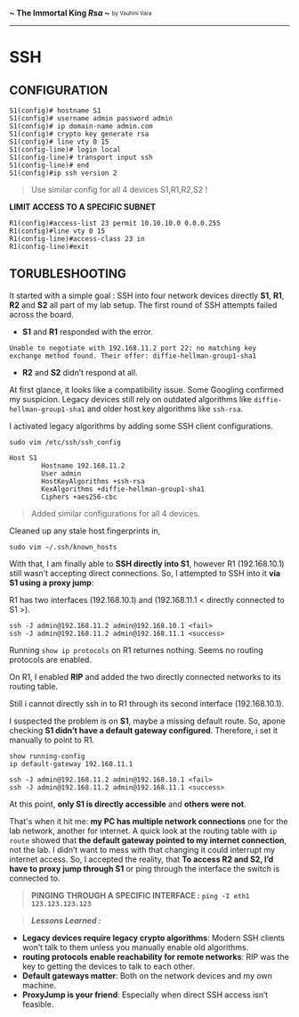 **~ The Immortal King *Rsa* ~** <sub><sup>by Vauhini Vara</sup></sub>

---

# SSH

## CONFIGURATION

```
S1(config)# hostname S1
S1(config)# username admin password admin
S1(config)# ip domain-name admin.com
S1(config)# crypto key generate rsa
S1(config)# line vty 0 15
S1(config-line)# login local
S1(config-line)# transport input ssh
S1(config-line)# end
S1(config)#ip ssh version 2
```

> Use similar config for all 4 devices S1,R1,R2,S2 !

**LIMIT ACCESS TO A SPECIFIC SUBNET**

```
R1(config)#access-list 23 permit 10.10.10.0 0.0.0.255
R1(config)#line vty 0 15
R1(config-line)#access-class 23 in
R1(config-line)#exit
```

## TORUBLESHOOTING

It started with a simple goal : SSH into four network devices directly **S1**, **R1**, **R2** and **S2** all part of my lab setup. The first round of SSH attempts failed across the board.

* **S1** and **R1** responded with the error.
```
Unable to negotiate with 192.168.11.2 port 22: no matching key exchange method found. Their offer: diffie-hellman-group1-sha1
```
* **R2** and **S2** didn’t respond at all.

At first glance, it looks like a compatibility issue. Some Googling confirmed my suspicion. Legacy devices still rely on outdated algorithms like `diffie-hellman-group1-sha1` and older host key algorithms like `ssh-rsa`.

I activated legacy algorithms by adding some SSH client configurations.

```
sudo vim /etc/ssh/ssh_config
```

```
Host S1
        Hostname 192.168.11.2
        User admin
        HostKeyAlgorithms +ssh-rsa
        KexAlgorithms +diffie-hellman-group1-sha1
        Ciphers +aes256-cbc
```

> Added similar configurations for all 4 devices.

Cleaned up any stale host fingerprints in,

```
sudo vim ~/.ssh/known_hosts
```

With that, I am finally able to **SSH directly into S1**, however R1 (192.168.10.1) still wasn’t accepting direct connections.
So, I attempted to SSH into it **via S1 using a proxy jump**:

R1 has two interfaces (192.168.10.1) and (192.168.11.1 < directly connected to S1 >).

```
ssh -J admin@192.168.11.2 admin@192.168.10.1 <fail>
ssh -J admin@192.168.11.2 admin@192.168.11.1 <success>
```

Running `show ip protocols` on R1 returnes nothing.
Seems no routing protocols are enabled.

On R1, I enabled **RIP** and added the two directly connected networks to its routing table.

Still i cannot directly ssh in to R1 through its second interface (192.168.10.1).

I suspected the problem is on **S1**, maybe a missing default route.
So, apone checking **S1 didn’t have a default gateway configured**. Therefore, i set it manually to point to R1.

`show running-config`\
`ip default-gateway 192.168.11.1`

```
ssh -J admin@192.168.11.2 admin@192.168.10.1 <fail>
ssh -J admin@192.168.11.2 admin@192.168.11.1 <success>
```

At this point, **only S1 is directly accessible** and **others were not**.

That's when it hit me: **my PC has multiple network connections** one for the lab network, another for internet. A quick look at the routing table with `ip route` showed that **the default gateway pointed to my internet connection**, not the lab. I didn’t want to mess with that changing it could interrupt my internet access. So, I accepted the reality, that **To access R2 and S2, I’d have to proxy jump through S1** or ping through the interface the switch is connected to.

> **PINGING THROUGH A SPECIFIC INTERFACE : `ping -I eth1 123.123.123.123`**

> ***Lessons Learned :***

* **Legacy devices require legacy crypto algorithms**: Modern SSH clients won’t talk to them unless you manually enable old algorithms.
* **routing protocols enable reachability for remote networks**: RIP was the key to getting the devices to talk to each other.
* **Default gateways matter**: Both on the network devices and my own machine.
* **ProxyJump is your friend**: Especially when direct SSH access isn’t feasible.
